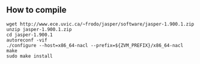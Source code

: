 How to compile
----

	wget http://www.ece.uvic.ca/~frodo/jasper/software/jasper-1.900.1.zip
	unzip jasper-1.900.1.zip
	cd jasper-1.900.1
	autoreconf -vif
	./configure --host=x86_64-nacl --prefix=${ZVM_PREFIX}/x86_64-nacl
	make
	sudo make install

